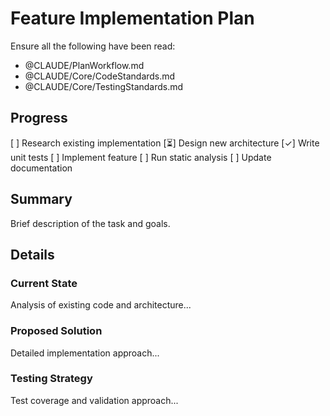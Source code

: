 # Feature Implementation Plan

Ensure all the following have been read:
- @CLAUDE/PlanWorkflow.md
- @CLAUDE/Core/CodeStandards.md
- @CLAUDE/Core/TestingStandards.md

## Progress

[ ] Research existing implementation
[⏳] Design new architecture
[✓] Write unit tests
[ ] Implement feature
[ ] Run static analysis
[ ] Update documentation

## Summary

Brief description of the task and goals.

## Details

### Current State

Analysis of existing code and architecture...

### Proposed Solution

Detailed implementation approach...

### Testing Strategy

Test coverage and validation approach...

